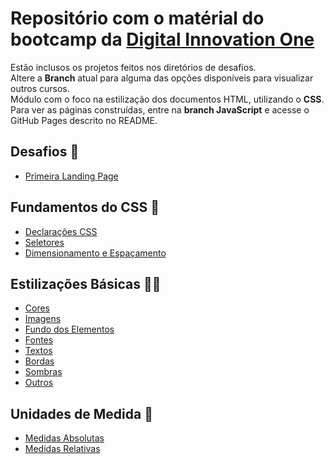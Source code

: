 # Repositório com o matérial do bootcamp da [Digital Innovation One](https://web.dio.me)
Estão inclusos os projetos feitos nos diretórios de desafios. <br>
Altere a **Branch** atual para alguma das opções disponíveis para visualizar outros cursos. <br>
Módulo com o foco na estilização dos documentos HTML, utilizando o **CSS**.
Para ver as páginas construídas, entre na **branch JavaScript** e acesse o GitHub Pages descrito no README.

## Desafios 💯
* [Primeira Landing Page](https://github.com/Gabryel-Barboza/DIO/tree/CSS/web_developer/css/Desafios/Primeira%20Landing%20Page)
  
## Fundamentos do CSS 👶
* [Declarações CSS](https://github.com/Gabryel-Barboza/DIO/tree/CSS/web_developer/css/01_Fundamentos/01_Declarações%20CSS)
* [Seletores](https://github.com/Gabryel-Barboza/DIO/tree/CSS/web_developer/css/01_Fundamentos/02_Seletores)
* [Dimensionamento e Espaçamento](https://github.com/Gabryel-Barboza/DIO/tree/CSS/web_developer/css/01_Fundamentos/03_Propriedades%20Dimensionamento%20e%20Espaçamento)

## Estilizações Básicas 👨‍💻
* [Cores](https://github.com/Gabryel-Barboza/DIO/tree/CSS/web_developer/css/02_Estilizações%20Básicas/Cores)
* [Imagens](https://github.com/Gabryel-Barboza/DIO/tree/CSS/web_developer/css/02_Estilizações%20Básicas/Imagens)
* [Fundo dos Elementos](https://github.com/Gabryel-Barboza/DIO/tree/CSS/web_developer/css/02_Estilizações%20Básicas/Fundo%20dos%20Elementos)
* [Fontes](https://github.com/Gabryel-Barboza/DIO/tree/CSS/web_developer/css/02_Estilizações%20Básicas/Fontes)
* [Textos](https://github.com/Gabryel-Barboza/DIO/tree/CSS/web_developer/css/02_Estilizações%20Básicas/Textos)
* [Bordas](https://github.com/Gabryel-Barboza/DIO/tree/CSS/web_developer/css/02_Estilizações%20Básicas/Bordas)
* [Sombras](https://github.com/Gabryel-Barboza/DIO/tree/CSS/web_developer/css/02_Estilizações%20Básicas/Sombras)
* [Outros](https://github.com/Gabryel-Barboza/DIO/tree/CSS/web_developer/css/02_Estilizações%20Básicas/Outros)

## Unidades de Medida 🔢
* [Medidas Absolutas](https://github.com/Gabryel-Barboza/DIO/tree/CSS/web_developer/css/03_Unidades%20de%20Medida/Unidades%20Absolutas)
* [Medidas Relativas](https://github.com/Gabryel-Barboza/DIO/tree/CSS/web_developer/css/03_Unidades%20de%20Medida/Unidades%20Relativas)
